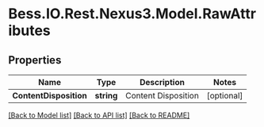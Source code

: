 # Bess.IO.Rest.Nexus3.Model.RawAttributes
## Properties

Name | Type | Description | Notes
------------ | ------------- | ------------- | -------------
**ContentDisposition** | **string** | Content Disposition | [optional] 

[[Back to Model list]](../README.md#documentation-for-models) [[Back to API list]](../README.md#documentation-for-api-endpoints) [[Back to README]](../README.md)

